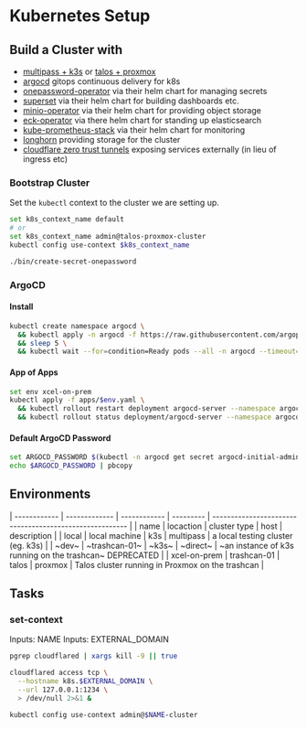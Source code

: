 # Kubernetes Setup

## Build a Cluster with

- [multipass + k3s](./docs/cluster/multipass-k3s.md) or [talos + proxmox](./docs/cluster/proxmox-talos.md)
- [argocd](https://argo-cd.readthedocs.io/en/stable/) gitops continuous delivery for k8s
- [onepassword-operator](https://developer.1password.com/docs/k8s/k8s-operator/) via their helm chart for managing secrets
- [superset](https://superset.apache.org/) via their helm chart for building dashboards etc.
- [minio-operator](https://min.io/docs/minio/kubernetes/upstream/operations/installation.html) via their helm chart for providing object storage
- [eck-operator](https://www.elastic.co/guide/en/cloud-on-k8s/current/k8s-overview.html) via there helm chart for standing up elasticsearch
- [kube-prometheus-stack](https://github.com/prometheus-community/helm-charts/tree/main/charts/kube-prometheus-stack/) via their helm chart for monitoring
- [longhorn](https://longhorn.io/) providing storage for the cluster
- [cloudflare zero trust tunnels](https://www.cloudflare.com/products/tunnel/) exposing services externally (in lieu of ingress etc)

### Bootstrap Cluster

Set the `kubectl` context to the cluster we are setting up.

```bash
set k8s_context_name default
# or
set k8s_context_name admin@talos-proxmox-cluster
kubectl config use-context $k8s_context_name
```

```bash
./bin/create-secret-onepassword
```

### ArgoCD

#### Install

```bash
kubectl create namespace argocd \
  && kubectl apply -n argocd -f https://raw.githubusercontent.com/argoproj/argo-cd/stable/manifests/install.yaml \
  && sleep 5 \
  && kubectl wait --for=condition=Ready pods --all -n argocd --timeout=300s
```

#### App of Apps

```bash
set env xcel-on-prem
kubectl apply -f apps/$env.yaml \
  && kubectl rollout restart deployment argocd-server --namespace argocd \
  && kubectl rollout status deployment/argocd-server --namespace argocd
```

#### Default ArgoCD Password

```bash
set ARGOCD_PASSWORD $(kubectl -n argocd get secret argocd-initial-admin-secret -o jsonpath="{.data.password}" | base64 -d)
echo $ARGOCD_PASSWORD | pbcopy
```

## Environments

| ------------ | ------------- | ------------ | --------- | ------------------------------------------------------- |
| name | locaction | cluster type | host | description |
| local | local machine | k3s | multipass | a local testing cluster (eg. k3s) |
| ~dev~ | ~trashcan-01~ | ~k3s~ | ~direct~ | ~an instance of k3s running on the trashcan~ DEPRECATED |
| xcel-on-prem | trashcan-01 | talos | proxmox | Talos cluster running in Proxmox on the trashcan |

## Tasks

### set-context

Inputs: NAME
Inputs: EXTERNAL_DOMAIN

```bash
pgrep cloudflared | xargs kill -9 || true

cloudflared access tcp \
  --hostname k8s.$EXTERNAL_DOMAIN \
  --url 127.0.0.1:1234 \
  > /dev/null 2>&1 &

kubectl config use-context admin@$NAME-cluster
```
